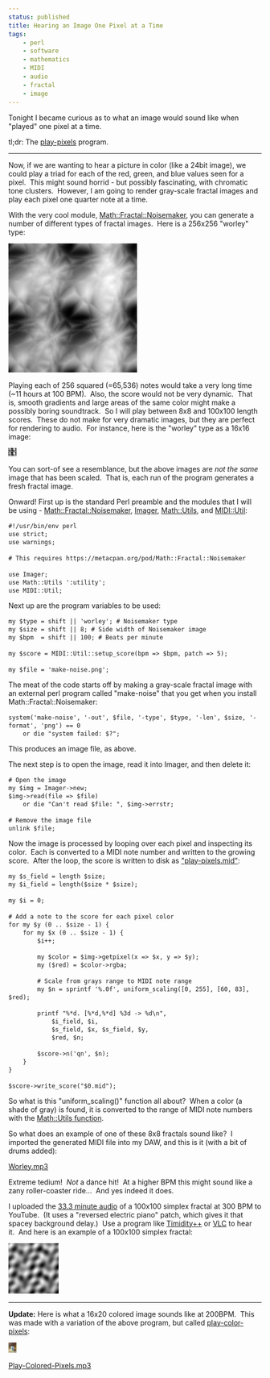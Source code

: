 ```yaml
---
status: published
title: Hearing an Image One Pixel at a Time
tags:
    - perl
    - software
    - mathematics
    - MIDI
    - audio
    - fractal
    - image
---
```


Tonight I became curious as to what an image would sound like when "played" one pixel at a time.

tl;dr: The [play-pixels](https://github.com/ology/Music/blob/master/play-pixels) program.

---

Now, if we are wanting to hear a picture in color (like a 24bit image), we could play a triad for each of the red, green, and blue values seen for a pixel.  This might sound horrid - but possibly fascinating, with chromatic tone clusters.  However, I am going to render gray-scale fractal images and play each pixel one quarter note at a time.

With the very cool module, [Math::Fractal::Noisemaker](https://metacpan.org/pod/Math::Fractal::Noisemaker), you can generate a number of different types of fractal images.  Here is a 256x256 "worley" type:

![](worley.png)

Playing each of 256 squared (=65,536) notes would take a very long time (~11 hours at 100 BPM).  Also, the score would not be very dynamic.  That is, smooth gradients and large areas of the same color might make a possibly boring soundtrack.  So I will play between 8x8 and 100x100 length scores.  These do not make for very dramatic images, but they are perfect for rendering to audio.  For instance, here is the "worley" type as a 16x16 image:

![](worley-sm.png)

You can sort-of see a resemblance, but the above images are *not the same* image that has been scaled.  That is, each run of the program generates a fresh fractal image.

Onward! First up is the standard Perl preamble and the modules that I will be using - [Math::Fractal::Noisemaker](https://metacpan.org/pod/Math::Fractal::Noisemaker), [Imager](https://metacpan.org/pod/Imager), [Math::Utils](https://metacpan.org/pod/Math::Utils), and [MIDI::Util](https://metacpan.org/pod/MIDI::Util):

    #!/usr/bin/env perl
    use strict;
    use warnings;

    # This requires https://metacpan.org/pod/Math::Fractal::Noisemaker

    use Imager;
    use Math::Utils ':utility';
    use MIDI::Util;

Next up are the program variables to be used:

    my $type = shift || 'worley'; # Noisemaker type
    my $size = shift || 8; # Side width of Noisemaker image
    my $bpm  = shift || 100; # Beats per minute

    my $score = MIDI::Util::setup_score(bpm => $bpm, patch => 5);

    my $file = 'make-noise.png';

The meat of the code starts off by making a gray-scale fractal image with an external perl program called "make-noise" that you get when you install Math::Fractal::Noisemaker:

    system('make-noise', '-out', $file, '-type', $type, '-len', $size, '-format', 'png') == 0
        or die "system failed: $?";

This produces an image file, as above.

The next step is to open the image, read it into Imager, and then delete it:

    # Open the image
    my $img = Imager->new;
    $img->read(file => $file)
        or die "Can't read $file: ", $img->errstr;

    # Remove the image file
    unlink $file;

Now the image is processed by looping over each pixel and inspecting its color.  Each is converted to a MIDI note number and written to the growing score.  After the loop, the score is written to disk as ["play-pixels.mid"](play-pixels.mid):

    my $s_field = length $size;
    my $i_field = length($size * $size);

    my $i = 0;

    # Add a note to the score for each pixel color
    for my $y (0 .. $size - 1) {
        for my $x (0 .. $size - 1) {
            $i++;

            my $color = $img->getpixel(x => $x, y => $y);
            my ($red) = $color->rgba;

            # Scale from grays range to MIDI note range
            my $n = sprintf '%.0f', uniform_scaling([0, 255], [60, 83], $red);

            printf "%*d. [%*d,%*d] %3d -> %d\n",
                $i_field, $i,
                $s_field, $x, $s_field, $y,
                $red, $n;

            $score->n('qn', $n);
        }
    }

    $score->write_score("$0.mid");

So what is this "uniform_scaling()" function all about?  When a color (a shade of gray) is found, it is converted to the range of MIDI note numbers with the [Math::Utils function](https://metacpan.org/pod/Math::Utils#uniform_scaling).

So what does an example of one of these 8x8 fractals sound like?  I imported the generated MIDI file into my DAW, and this is it (with a bit of drums added):

[Worley.mp3](Worley.mp3)

Extreme tedium!  *Not* a dance hit!  At a higher BPM this might sound like a zany roller-coaster ride...  And yes indeed it does.

I uploaded the [33.3 minute audio](https://youtu.be/gPleJe-SoQk) of a 100x100 simplex fractal at 300 BPM to YouTube.  (It uses a "reversed electric piano" patch, which gives it that spacey background delay.)  Use a program like [Timidity++](http://timidity.sourceforge.net/) or [VLC](https://www.videolan.org/vlc/index.html) to hear it.  And here is an example of a 100x100 simplex fractal:

![](simplex-100x100-1.png)

---

**Update:** Here is what a 16x20 colored image sounds like at 200BPM.  This was made with a variation of the above program, but called [play-color-pixels](https://github.com/ology/Music/blob/master/play-color-pixels):

![TP-oil-sm.jpg](TP-oil-sm.jpg)

[Play-Colored-Pixels.mp3](Play-Colored-Pixels.mp3)

